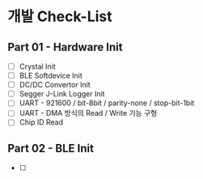 # 개발 Check-List

## Part 01 - Hardware Init
- [ ] Crystal Init
- [ ] BLE Softdevice Init
- [ ] DC/DC Convertor Init
- [ ] Segger J-Link Logger Init
- [ ] UART - 921600 / bit-8bit / parity-none / stop-bit-1bit
- [ ] UART - DMA 방식의 Read / Write 기능 구형
- [ ] Chip ID Read
  
## Part 02 - BLE Init
- [ ] 